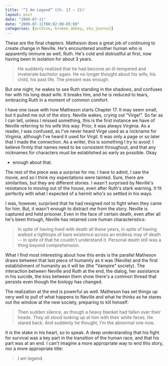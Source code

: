 ```yaml
---
title: '“I Am Legend” (Ch. 17 – 21)'
layout: post
date: "2009-07-11"
date: "2009-07-11T00:02:00-05:00"
categories: [archive, broken_abbey, shu_journal]
---
```


These are the final chapters. Matheson does a great job of continuing to create
change in Neville. He's encountered another human who is apparently immune as
well, Ruth. He's cold and distrustful at first, now having been in isolation for
about 3 years.

> He suddenly realized that he had become an ill-tempered and inveterate
> bachelor again. He no longer thought about his wife, his child, his past life.
> The present was enough.

But one night, he wakes to see Ruth standing in the shadows, and confuses her
with his long dead wife. It breaks him, and he is reduced to tears, embracing
Ruth in a moment of common comfort.

I have one issue with how Matheson starts Chapter 17. It may seem small, but it
pulled me out of the story. Neville wakes, crying out "Virge!". So far as I can
tell, unless I missed something, this is the first instance we have of Neville
referring to his wife this way. Prior, it was always Virginia. As a reader, I
was confused, as I've never heard Virge used as a nickname for Virginia,
although I've heard it used for Virgil. It was only a page or so later that I
made the connection. As a writer, this is something I try to avoid. I believe
firmly that names need to be consistent throughout, and that any nicknames for
characters must be established as early as possible. Okay

- enough about that.

The rest of the piece was a surprise for me. I have to admit, I saw the movie,
and so I think my expectations were tainted. Sure, there are similarities, but
they are different stories. I wasn't surprised by Neville's resistance to moving
out of the house, even after Ruth's stark warning. It fit perfectly with what I
expected of a hermit who's so settled in his ways.

I was, however, surprised that he had resigned not to fight when they came for
him. But, it wasn't enough to distract me from the story. Neville is captured
and held prisoner. Even in the face of certain death, even after all he's been
through, Neville has retained core human characteristics:

> In spite of having lived with death all these years, in spite of having walked
> a tightrope of bare existence across an endless may of death -- in spite of
> that he couldn't understand it. Personal death still was a thing beyond
> comprehension.

What I find most interesting about how this ends is the parallel Matheson draws
between that last piece of humanity as it was (Neville) and the first
establishment of humanity as it will be (the "Vampire" society). The interaction
between Neville and Ruth at the end, the dialog, her assistance in his suicide,
the kiss between them show there's a common thread that persists even though the
biology has changed.

The realization at the end is powerful as well. Matheson has set things up very
well to pull of what happens to Neville and what he thinks as he stares out the
window at the new society, preparing to kill himself:

> Then sudden silence, as though a heavy blanket had fallen over their heads.
> They all stood looking up at him with their white faces. He stared back. And
> suddenly he thought, I'm the abnormal one now.

It is the stake in his heart, so to speak. A deep understanding that his fight
for survival was a key part in the transition of the human race, and that his
part was at an end. I can't imagine a more appropriate way to end this story,
nor a more appropriate title:

> I am legend.
